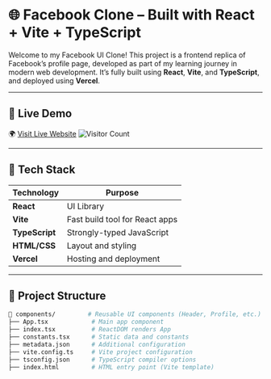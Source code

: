 # 🌐 Facebook Clone – Built with React + Vite + TypeScript

Welcome to my Facebook UI Clone! This project is a frontend replica of Facebook’s profile page, developed as part of my learning journey in modern web development. It’s fully built using **React**, **Vite**, and **TypeScript**, and deployed using **Vercel**.

---

## 📸 Live Demo

🌍 [Visit Live Website](https://srfacebookpageproduction.vercel.app/)
![Visitor Count](https://komarev.com/ghpvc/?username=ssofficialgithub14&label=Visitors)



---

## 🔧 Tech Stack

| Technology    | Purpose                        |
|---------------|--------------------------------|
| **React**     | UI Library                     |
| **Vite**      | Fast build tool for React apps |
| **TypeScript**| Strongly-typed JavaScript      |
| **HTML/CSS**  | Layout and styling             |
| **Vercel**    | Hosting and deployment         |

---

## 📂 Project Structure

```bash
📁 components/         # Reusable UI components (Header, Profile, etc.)
├── App.tsx            # Main app component
├── index.tsx          # ReactDOM renders App
├── constants.tsx      # Static data and constants
├── metadata.json      # Additional configuration
├── vite.config.ts     # Vite project configuration
├── tsconfig.json      # TypeScript compiler options
├── index.html         # HTML entry point (Vite template)

